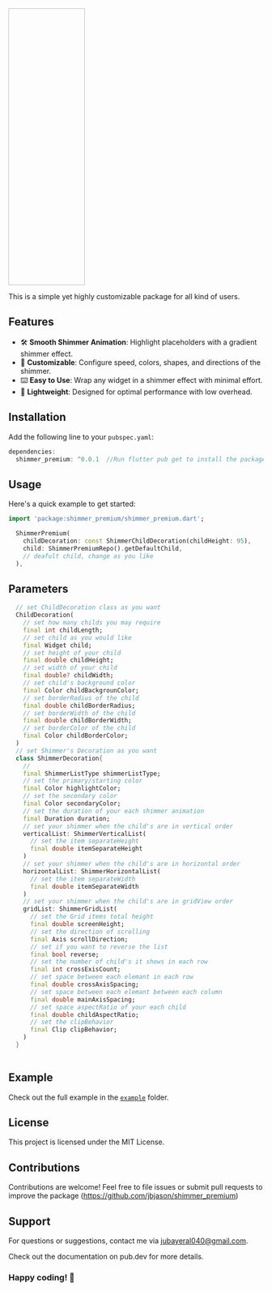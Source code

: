 <img width=30% height=14% src=" ">

This is a simple yet highly customizable package for all kind of users.

## Features

- 🛠️ **Smooth Shimmer Animation**: Highlight placeholders with a gradient shimmer effect.
- 🔢 **Customizable**: Configure speed, colors, shapes, and directions of the shimmer.
- ⌨️ **Easy to Use**: Wrap any widget in a shimmer effect with minimal effort.
- 🔐 **Lightweight**: Designed for optimal performance with low overhead.

## Installation

Add the following line to your `pubspec.yaml`:

```dart
dependencies:
  shimmer_premium: ^0.0.1  //Run flutter pub get to install the package.
```

## Usage
Here's a quick example to get started:

```dart
import 'package:shimmer_premium/shimmer_premium.dart';

  ShimmerPremium(
    childDecoration: const ShimmerChildDecoration(childHeight: 95),
    child: ShimmerPremiumRepo().getDefaultChild, 
    // deafult child, change as you like
  ),
```


## Parameters

```dart
  // set ChildDecoration class as you want
  ChildDecoration(
    // set how many childs you may require
    final int childLength;
    // set child as you would like
    final Widget child;
    // set height of your child
    final double childHeight;
    // set width of your child
    final double? childWidth;
    // set child's background color
    final Color childBackgrounColor;
    // set borderRadius of the child 
    final double childBorderRadius;
    // set borderWidth of the child 
    final double childBorderWidth;
    // set borderColor of the child 
    final Color childBorderColor;
  )
  // set Shimmer's Decoration as you want
  class ShimmerDecoration{
    // 
    final ShimmerListType shimmerListType;
    // set the primary/starting color
    final Color highlightColor;
    // set the secondary color
    final Color secondaryColor;
    // set the duration of your each shimmer animation 
    final Duration duration;
    // set your shimmer when the child's are in vertical order
    verticalList: ShimmerVerticalList(
      // set the item separateHeight
      final double itemSeparateHeight
    )
    // set your shimmer when the child's are in horizontal order
    horizontalList: ShimmerHorizontalList(
      // set the item separateWidth
      final double itemSeparateWidth
    )
    // set your shimmer when the child's are in gridView order
    gridList: ShimmerGridList(
      // set the Grid items total height
      final double screenHeight;
      // set the direction of scrolling
      final Axis scrollDirection;
      // set if you want to reverse the list
      final bool reverse;
      // set the number of child's it shows in each row
      final int crossExisCount;
      // set space between each elemant in each row
      final double crossAxisSpacing;
      // set space between each elemant between each column
      final double mainAxisSpacing;
      // set space aspectRatio of your each child
      final double childAspectRatio;
      // set the clipBehavior
      final Clip clipBehavior;
    )
  }
  
```

## Example
Check out the full example in the [`example`](https://pub.dev/packages/shimmer_premium/example) folder.

## License
This project is licensed under the MIT License.

## Contributions
Contributions are welcome! Feel free to file issues or submit pull requests to improve the package (https://github.com/jbjason/shimmer_premium)

## Support
For questions or suggestions, contact me via jubayeral040@gmail.com.

Check out the documentation on pub.dev for more details.

### Happy coding! 🚀